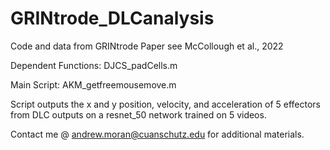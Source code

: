 # GRINtrode_DLCanalysis
Code and data from GRINtrode Paper see McCollough et al., 2022

Dependent Functions:
DJCS_padCells.m

Main Script:
AKM_getfreemousemove.m

Script outputs the x and y position, velocity, and acceleration of 5 effectors from DLC outputs on a resnet_50 network trained on 5 videos.

Contact me @ andrew.moran@cuanschutz.edu for additional materials.
